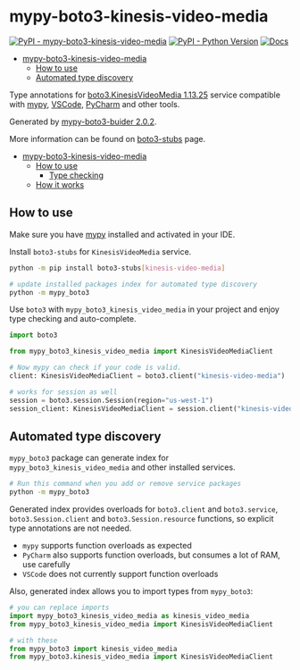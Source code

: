 # mypy-boto3-kinesis-video-media

[![PyPI - mypy-boto3-kinesis-video-media](https://img.shields.io/pypi/v/mypy-boto3-kinesis-video-media.svg?color=blue)](https://pypi.org/project/mypy-boto3-kinesis-video-media)
[![PyPI - Python Version](https://img.shields.io/pypi/pyversions/mypy-boto3-kinesis-video-media.svg?color=blue)](https://pypi.org/project/mypy-boto3-kinesis-video-media)
[![Docs](https://img.shields.io/readthedocs/mypy-boto3-builder.svg?color=blue)](https://mypy-boto3-builder.readthedocs.io/)

- [mypy-boto3-kinesis-video-media](#mypy-boto3-kinesis-video-media)
  - [How to use](#how-to-use)
  - [Automated type discovery](#automated-type-discovery)


Type annotations for
[boto3.KinesisVideoMedia 1.13.25](https://boto3.amazonaws.com/v1/documentation/api/1.13.25/reference/services/kinesis-video-media.html#KinesisVideoMedia) service
compatible with [mypy](https://github.com/python/mypy), [VSCode](https://code.visualstudio.com/),
[PyCharm](https://www.jetbrains.com/pycharm/) and other tools.

Generated by [mypy-boto3-buider 2.0.2](https://github.com/vemel/mypy_boto3_builder).

More information can be found on [boto3-stubs](https://pypi.org/project/boto3-stubs/) page.

- [mypy-boto3-kinesis-video-media](#mypy-boto3-kinesis-video-media)
  - [How to use](#how-to-use)
    - [Type checking](#type-checking)
  - [How it works](#how-it-works)

## How to use

Make sure you have [mypy](https://github.com/python/mypy) installed and activated in your IDE.

Install `boto3-stubs` for `KinesisVideoMedia` service.

```bash
python -m pip install boto3-stubs[kinesis-video-media]

# update installed packages index for automated type discovery
python -m mypy_boto3
```

Use `boto3` with `mypy_boto3_kinesis_video_media` in your project and enjoy type checking and auto-complete.

```python
import boto3

from mypy_boto3_kinesis_video_media import KinesisVideoMediaClient

# Now mypy can check if your code is valid.
client: KinesisVideoMediaClient = boto3.client("kinesis-video-media")

# works for session as well
session = boto3.session.Session(region="us-west-1")
session_client: KinesisVideoMediaClient = session.client("kinesis-video-media")

```

## Automated type discovery

`mypy_boto3` package can generate index for `mypy_boto3_kinesis_video_media` and other installed services.

```bash
# Run this command when you add or remove service packages
python -m mypy_boto3
```

Generated index provides overloads for `boto3.client` and `boto3.service`,
`boto3.Session.client` and `boto3.Session.resource` functions,
so explicit type annotations are not needed.

- `mypy` supports function overloads as expected
- `PyCharm` also supports function overloads, but consumes a lot of RAM, use carefully
- `VSCode` does not currently support function overloads

Also, generated index allows you to import types from `mypy_boto3`:

```python
# you can replace imports
import mypy_boto3_kinesis_video_media as kinesis_video_media
from mypy_boto3_kinesis_video_media import KinesisVideoMediaClient

# with these
from mypy_boto3 import kinesis_video_media
from mypy_boto3.kinesis_video_media import KinesisVideoMediaClient
```